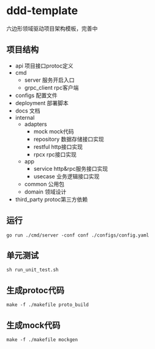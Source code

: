 # ddd-template
六边形领域驱动项目架构模板，完善中

## 项目结构
- api  项目接口protoc定义
- cmd 
  - server 服务开启入口
  - grpc_client rpc客户端
- configs 配置文件
- deployment 部署脚本
- docs 文档
- internal
    - adapters
        - mock mock代码
        - repository 数据存储接口实现
        - restful http接口实现
        - rpcx rpc接口实现
    - app 
        - service http&rpc服务接口实现
        - usecase 业务逻辑接口实现
    - common 公用包
    - domain 领域设计
- third_party protoc第三方依赖

## 运行
```shell
go run ./cmd/server -conf conf ./configs/config.yaml
```
## 单元测试
```shell
sh run_unit_test.sh
```
## 生成protoc代码
```shell
make -f ./makefile proto_build  
```

## 生成mock代码
```shell
make -f ./makefile mockgen
```
